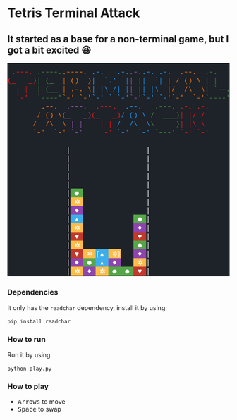 # Tetris Terminal Attack
## It started as a base for a non-terminal game, but I got a bit excited :laughing:

![](./docs/game.gif)

### Dependencies
It only has the `readchar` dependency, install it by using:
```sh
pip install readchar
```

### How to run
Run it by using
```
python play.py
```

### How to play
 - <kbd>Arrows</kbd> to move
 - <kbd>Space</kbd> to swap
